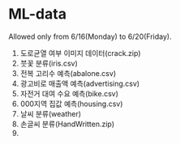 # ML-data
Allowed only from 6/16(Monday) to 6/20(Friday).
1. 도로균열 여부 이미지 데이터(crack.zip)
2. 붓꽃 분류(iris.csv)
3. 전복 고리수 예측(abalone.csv)
4. 광고비로 매출액 예측(advertising.csv)
5. 자전거 대여 수요 예측(bike.csv)
6. 000지역 집값 예측(housing.csv)
7. 날씨 분류(weather)
8. 손글씨 분류(HandWritten.zip)
9. 
